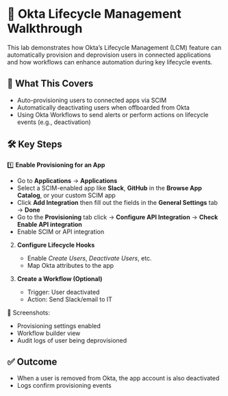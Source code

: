 # 🔄 Okta Lifecycle Management Walkthrough

This lab demonstrates how Okta’s Lifecycle Management (LCM) feature can automatically provision and deprovision users in connected applications and how workflows can enhance automation during key lifecycle events.

## 📝 What This Covers
- Auto-provisioning users to connected apps via SCIM
- Automatically deactivating users when offboarded from Okta
- Using Okta Workflows to send alerts or perform actions on lifecycle events (e.g., deactivation)

## 🛠️ Key Steps

1️⃣ **Enable Provisioning for an App**
   - Go to **Applications** → **Applications**
   - Select a SCIM-enabled app like **Slack**, **GitHub** in the **Browse App Catalog**, or your custom SCIM app
   - Click **Add Integration** then fill out the fields in the **General Settings** tab → **Done**
   - Go to the **Provisioning** tab click → **Configure API Integration** → **Check Enable API integration**
   - Enable SCIM or API integration

2. **Configure Lifecycle Hooks**
   - Enable *Create Users*, *Deactivate Users*, etc.
   - Map Okta attributes to the app

3. **Create a Workflow (Optional)**
   - Trigger: User deactivated
   - Action: Send Slack/email to IT

📸 Screenshots:
- Provisioning settings enabled  
- Workflow builder view  
- Audit logs of user being deprovisioned

## ✅ Outcome
- When a user is removed from Okta, the app account is also deactivated  
- Logs confirm provisioning events

